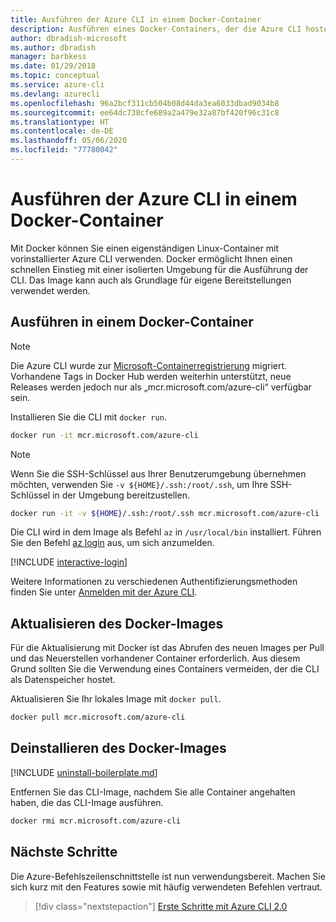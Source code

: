 ```yaml
---
title: Ausführen der Azure CLI in einem Docker-Container
description: Ausführen eines Docker-Containers, der die Azure CLI hostet
author: dbradish-microsoft
ms.author: dbradish
manager: barbkess
ms.date: 01/29/2018
ms.topic: conceptual
ms.service: azure-cli
ms.devlang: azurecli
ms.openlocfilehash: 96a2bcf311cb504b08d44da3ea6033dbad9034b8
ms.sourcegitcommit: ee64dc738cfe689a2a479e32a87bf420f96c31c8
ms.translationtype: HT
ms.contentlocale: de-DE
ms.lasthandoff: 05/06/2020
ms.locfileid: "77780042"
---
```

# <a name="run-azure-cli-in-a-docker-container"></a>Ausführen der Azure CLI in einem Docker-Container

Mit Docker können Sie einen eigenständigen Linux-Container mit vorinstallierter Azure CLI verwenden. Docker ermöglicht Ihnen einen schnellen Einstieg mit einer isolierten Umgebung für die Ausführung der CLI. Das Image kann auch als Grundlage für eigene Bereitstellungen verwendet werden.

## <a name="run-in-a-docker-container"></a>Ausführen in einem Docker-Container

> [!NOTE]
> Die Azure CLI wurde zur [Microsoft-Containerregistrierung](https://azure.microsoft.com/services/container-registry) migriert. Vorhandene Tags in Docker Hub werden weiterhin unterstützt, neue Releases werden jedoch nur als „mcr.microsoft.com/azure-cli“ verfügbar sein.

Installieren Sie die CLI mit `docker run`.

   ```bash
   docker run -it mcr.microsoft.com/azure-cli
   ```

> [!NOTE]
> Wenn Sie die SSH-Schlüssel aus Ihrer Benutzerumgebung übernehmen möchten, verwenden Sie `-v ${HOME}/.ssh:/root/.ssh`, um Ihre SSH-Schlüssel in der Umgebung bereitzustellen.
>
> ```bash
> docker run -it -v ${HOME}/.ssh:/root/.ssh mcr.microsoft.com/azure-cli
> ```

Die CLI wird in dem Image als Befehl `az` in `/usr/local/bin` installiert. Führen Sie den Befehl [az login](/cli/azure/reference-index#az-login) aus, um sich anzumelden.

[!INCLUDE [interactive-login](includes/interactive-login.md)]

Weitere Informationen zu verschiedenen Authentifizierungsmethoden finden Sie unter [Anmelden mit der Azure CLI](authenticate-azure-cli.md).

## <a name="update-docker-image"></a>Aktualisieren des Docker-Images

Für die Aktualisierung mit Docker ist das Abrufen des neuen Images per Pull und das Neuerstellen vorhandener Container erforderlich. Aus diesem Grund sollten Sie die Verwendung eines Containers vermeiden, der die CLI als Datenspeicher hostet.

Aktualisieren Sie Ihr lokales Image mit `docker pull`.

```bash
docker pull mcr.microsoft.com/azure-cli
```

## <a name="uninstall-docker-image"></a>Deinstallieren des Docker-Images

[!INCLUDE [uninstall-boilerplate.md](includes/uninstall-boilerplate.md)]

Entfernen Sie das CLI-Image, nachdem Sie alle Container angehalten haben, die das CLI-Image ausführen.

```bash
docker rmi mcr.microsoft.com/azure-cli
```

## <a name="next-steps"></a>Nächste Schritte

Die Azure-Befehlszeilenschnittstelle ist nun verwendungsbereit. Machen Sie sich kurz mit den Features sowie mit häufig verwendeten Befehlen vertraut.

> [!div class="nextstepaction"]
> [Erste Schritte mit Azure CLI 2.0](get-started-with-azure-cli.md)
